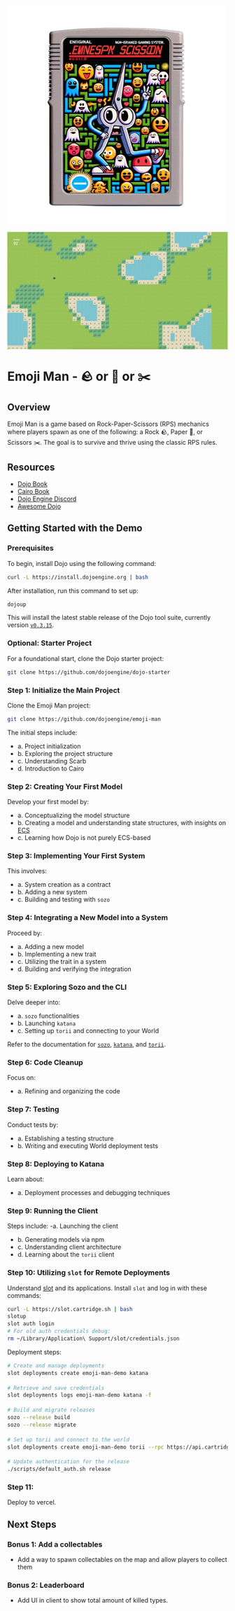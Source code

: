 ![image](./.github/image.png)

![screenshot](screenshot.png)

# Emoji Man - 🪨 or 📄 or ✂️

## Overview

Emoji Man is a game based on Rock-Paper-Scissors (RPS) mechanics where players spawn as one of the following: a Rock 🪨, Paper 📄, or Scissors ✂️. The goal is to survive and thrive using the classic RPS rules.

## Resources

- [Dojo Book](https://book.dojoengine.org/)
- [Cairo Book](https://github.com/cairo-book/cairo-book.github.io/)
- [Dojo Engine Discord](https://discord.gg/dojoengine)
- [Awesome Dojo](https://github.com/dojoengine/awesome-dojo)

## Getting Started with the Demo

### Prerequisites

To begin, install Dojo using the following command:

```bash
curl -L https://install.dojoengine.org | bash
```

After installation, run this command to set up:

```bash
dojoup
```

This will install the latest stable release of the Dojo tool suite, currently version [`v0.3.15`](https://github.com/dojoengine/dojo/releases/tag/v0.3.10).

### Optional: Starter Project

For a foundational start, clone the Dojo starter project:

```bash
git clone https://github.com/dojoengine/dojo-starter
```

### Step 1: Initialize the Main Project

Clone the Emoji Man project:

```bash
git clone https://github.com/dojoengine/emoji-man
```

The initial steps include:

- a. Project initialization
- b. Exploring the project structure
- c. Understanding Scarb
- d. Introduction to Cairo

### Step 2: Creating Your First Model

Develop your first model by:

- a. Conceptualizing the model structure
- b. Creating a model and understanding state structures, with insights on [ECS](https://github.com/SanderMertens/ecs-faq)
- c. Learning how Dojo is not purely ECS-based

### Step 3: Implementing Your First System

This involves:

- a. System creation as a contract
- b. Adding a new system
- c. Building and testing with `sozo`

### Step 4: Integrating a New Model into a System

Proceed by:

- a. Adding a new model
- b. Implementing a new trait
- c. Utilizing the trait in a system
- d. Building and verifying the integration

### Step 5: Exploring Sozo and the CLI

Delve deeper into:

- a. `sozo` functionalities
- b. Launching `katana`
- c. Setting up `torii` and connecting to your World

Refer to the documentation for [`sozo`](https://book.dojoengine.org/toolchain/sozo/reference.html), [`katana`](https://book.dojoengine.org/toolchain/katana/reference.html), and [`torii`](https://book.dojoengine.org/toolchain/torii/reference.html).

### Step 6: Code Cleanup

Focus on:

- a. Refining and organizing the code

### Step 7: Testing

Conduct tests by:

- a. Establishing a testing structure
- b. Writing and executing World deployment tests

### Step 8: Deploying to Katana

Learn about:

- a. Deployment processes and debugging techniques

### Step 9: Running the Client

Steps include:
-a. Launching the client

- b. Generating models via npm
- c. Understanding client architecture
- d. Learning about the `torii` client

### Step 10: Utilizing `slot` for Remote Deployments

Understand [slot](https://github.com/cartridge-gg/slot) and its applications. Install `slot` and log in with these commands:

```bash
curl -L https://slot.cartridge.sh | bash
slotup
slot auth login
# For old auth credentials debug:
rm ~/Library/Application\ Support/slot/credentials.json
```

Deployment steps:

```bash
# Create and manage deployments
slot deployments create emoji-man-demo katana

# Retrieve and save credentials
slot deployments logs emoji-man-demo katana -f

# Build and migrate releases
sozo --release build
sozo --release migrate

# Set up torii and connect to the world
slot deployments create emoji-man-demo torii --rpc https://api.cartridge.gg/x/emoji-man-demo/katana --world 0x1fad58d91d5d121aa6dc4d16c01a161e0441ef75fe7d31e3664a61e66022b1f --start-block 1

# Update authentication for the release
./scripts/default_auth.sh release
```

### Step 11:

Deploy to vercel.

## Next Steps

### Bonus 1: Add a collectables

- Add a way to spawn collectables on the map and allow players to collect them

### Bonus 2: Leaderboard

- Add UI in client to show total amount of killed types.
